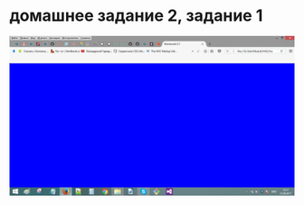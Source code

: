 # домашнее задание 2, задание 1
![resultat](https://github.com/tori190386/DZ_2_1/blob/master/rezultat_2_1.jpg)
